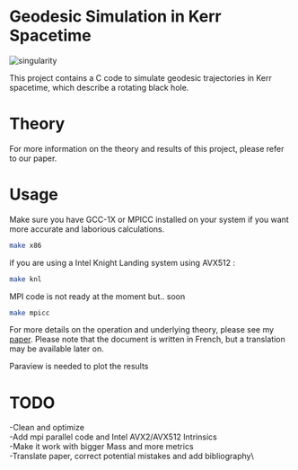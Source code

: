 # Geodesic Simulation in Kerr Spacetime

![singularity](https://github.com/at0m741/Kerr_Geodesics/assets/20189027/77c3b1ed-d70e-4319-81d4-32004044a585)

This project contains a C code to simulate geodesic trajectories in Kerr spacetime, which describe a rotating black hole.

# Theory
For more information on the theory and results of this project, please refer to our paper.

# Usage
Make sure you have GCC-1X or MPICC installed on your system if you want more accurate and laborious calculations.
```bash
make x86
```
if you are using a Intel Knight Landing system using AVX512 :
```bash
make knl
```
MPI code is not ready at the moment but.. soon
```bash
make mpicc
```
For more details on the operation and underlying theory, please see my [paper](Simulation_de_trajectoires_de_geodesiques.pdf).
Please note that the document is written in French, but a translation may be available later on.

Paraview is needed to plot the results


# TODO

-Clean and optimize \
-Add mpi parallel code and Intel AVX2/AVX512 Intrinsics \
-Make it work with bigger Mass and more metrics \
-Translate paper, correct potential mistakes and add bibliography\


